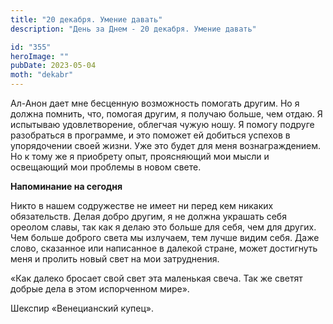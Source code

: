 ```yaml
---
title: "20 декабря. Умение давать"
description: "День за Днем - 20 декабря. Умение давать"

id: "355"
heroImage: ""
pubDate: 2023-05-04
moth: "dekabr"
---
```


Ал-Анон дает мне бесценную возможность помогать другим. Но я должна помнить,
что, помогая другим, я получаю больше, чем отдаю. Я испытываю удовлетворение,
облегчая чужую ношу. Я помогу подруге разобраться в программе, и это поможет
ей добиться успехов в упорядочении своей жизни. Уже это будет для меня
вознаграждением. Но к тому же я приобрету опыт, проясняющий мои мысли и
освещающий мои проблемы в новом свете.

**Напоминание на сегодня**

Никто в нашем содружестве не имеет ни перед кем никаких обязательств. Делая
добро другим, я не должна украшать себя ореолом славы, так как я делаю это
больше для себя, чем для других. Чем больше доброго света мы излучаем, тем
лучше видим себя. Даже слово, сказанное или написанное в далекой стране, может
достигнуть меня и пролить новый свет на мои затруднения.

«Как далеко бросает свой свет эта маленькая свеча. Так же светят добрые дела в
этом испорченном мире».

Шекспир «Венецианский купец».
